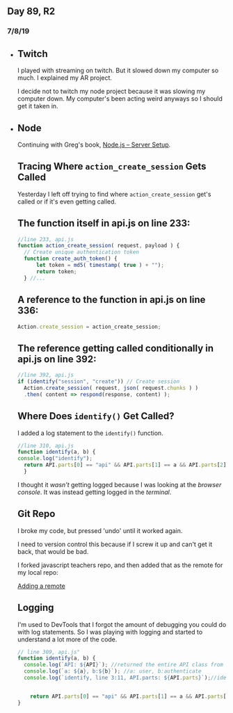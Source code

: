 ## Day 89, R2
### 7/8/19

- ## Twitch
  I played with streaming on twitch. But it slowed down my computer so much. I explained my AR project. 
  
  I decide not to twitch my node project because it was slowing my computer down. My computer's been acting weird anyways so I should get it taken in.


- ## Node
  Continuing with Greg's book, [Node.js – Server Setup](https://www.patreon.com/posts/node-api-source-27588087).

  ## Tracing Where `action_create_session` Gets Called
  Yesterday I left off trying to find where `action_create_session` get's called or if it's even getting called.

  ## The function itself in api.js on line 233:
  ```javascript
  //line 233, api.js
  function action_create_session( request, payload ) { 
    // Create unique authentication token
    function create_auth_token() {
        let token = md5( timestamp( true ) + "");
        return token;
    } //...
  ```
  ## A reference to the function in api.js on line 336:
  ```javascript
  Action.create_session = action_create_session;
  ```

  ## The reference getting called conditionally in api.js on line 392:
  ```javascript
  //line 392, api.js
  if (identify("session", "create")) // Create session 
    Action.create_session( request, json( request.chunks ) )
    .then( content => respond(response, content) );
  ```
  ## Where Does `identify()` Get Called?
  I added a log statement to the `identify()` function.
  
  ```javascript
  //line 310, api.js
  function identify(a, b) { 
  console.log("identify");
    return API.parts[0] == "api" && API.parts[1] == a && API.parts[2] == b;
    }
  ```

  I thought it *wasn't* getting logged because I was looking at the *browser console*. It was instead getting logged in the *terminal*.

  ## Git Repo
  I broke my code, but pressed 'undo' until it worked again.

  I need to version control this because if I screw it up and can't get it back, that would be bad. 

  I forked javascript teachers repo, and then added that as the remote for my local repo:
  
  [Adding a remote](https://help.github.com/en/articles/adding-a-remote)

  ## Logging
  I'm used to DevTools that I forgot the amount of debugging you could do with log statements. So I was playing with logging and started to understand a lot more of the code.

  ```javascript
  // line 309, api.js"
  function identify(a, b) {
    console.log(`API: ${API}`); //returned the entire API class from line 345, api.js
    console.log(`a: ${a}, b:${b}`); //a: user, b:authenticate
    console.log(`identify, line 3:11, API.parts: ${API.parts}`);//identify, line 3:11, API.parts: api,user,login


      return API.parts[0] == "api" && API.parts[1] == a && API.parts[2] == b;
  }
  ```





